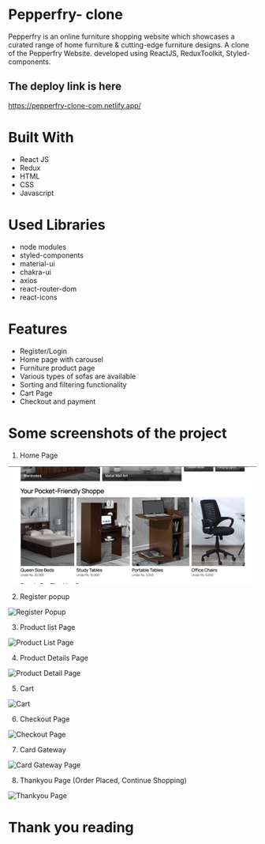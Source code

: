 # Pepperfry- clone


Pepperfry is an online furniture shopping website which showcases a curated range of home furniture & cutting-edge furniture designs. A clone of the Pepperfry Website.  developed using ReactJS, ReduxToolkit, Styled-components.


## The deploy link is here
https://pepperfry-clone-com.netlify.app/


# Built With
- React JS
- Redux
- HTML
- CSS
- Javascript

# Used Libraries
- node modules
- styled-components
- material-ui
- chakra-ui
- axios
- react-router-dom
- react-icons


# Features
- Register/Login
- Home page with carousel
- Furniture product page
- Various types of sofas are available
- Sorting and filtering functionality
- Cart Page
- Checkout and payment

# Some screenshots of the project
1. Home Page
   
![Home Page](/readme_images/Home1.png)

2. Register popup
   
![Register Popup](/Frontend/src/Images/Readme/login.png)

3. Product list Page
   
![Product List Page](/Frontend/src/Images/Readme/productlistpage.png)

4. Product Details Page

![Product Detail Page](/Frontend/src/Images/Readme/productdetail.png)

5. Cart
   
![Cart](/Frontend/src/Images/Readme/cart.png)

6. Checkout Page

![Checkout Page](/Frontend/src/Images/Readme/checkout.png)

7. Card Gateway

![Card Gateway Page](/Frontend/src/Images/Readme/cardgateway.png)

8. Thankyou Page (Order Placed, Continue Shopping) 

![Thankyou Page](/Frontend/src/Images/Readme/thankyou.png)

# Thank you reading
